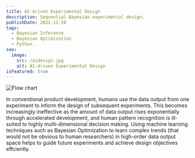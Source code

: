 ```yaml
---
title: AI-driven Experimental Design
description: Sequential Bayesian experimental design.
publishDate: 2022-11-28
tags:
  - Bayesian Inference
  - Bayesian Optimization
  - Python
seo:
  image:
    src: /aidesign.jpg
    alt: AI-driven Experimental Design
isFeatured: true
---
```

![Flow chart](/aidesign-flow.png)

In conventional product development, humans use the data output from one experiment to inform the design of subsequent
experiments. This becomes increasingly ineffective as the amount of data output rises exponentially through accelerated
development, and human pattern recognition is ill-suited to highly multi-dimensional decision making.
Using machine learning techniques such as Bayesian Optimization to learn complex trends (that would not be obvious to
human researchers) in high-order data output space helps to guide future experiments and achieve design objectives effciently.
